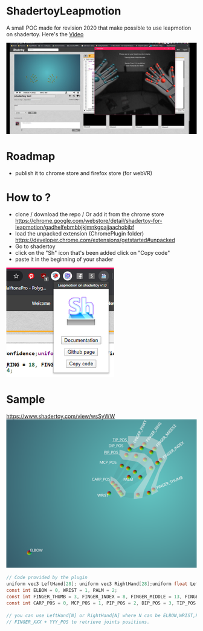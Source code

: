 # ShadertoyLeapmotion
A small POC made for revision 2020 that make possible to use leapmotion on shadertoy.
Here's the [Video](https://www.youtube.com/watch?v=9G-Jb9_HNrU)

![Screenshot](https://github.com/seb776/ShadertoyLeapmotion/raw/master/Images/ShaderleapScreenshot.PNG)


# Roadmap
- publish it to chrome store and firefox store (for webVR)

# How to ?
- clone / download the repo / Or add it from the chrome store https://chrome.google.com/webstore/detail/shadertoy-for-leapmotion/gadhelfebmbbjkjmnkgpajjaachobjbf
- load the unpacked extension (ChromePlugin folder) https://developer.chrome.com/extensions/getstarted#unpacked
- Go to shadertoy
- click on the "Sh" icon that's been added click on "Copy code"
- paste it in the beginning of your shader

![Screenshot](https://github.com/seb776/ShadertoyLeapmotion/raw/master/Images/ExtensionUI.PNG)

# Sample
https://www.shadertoy.com/view/wsSyWW
![Screenshot](https://github.com/seb776/ShadertoyLeapmotion/raw/master/Images/CaptureHandsSemantics.PNG)
```C
// Code provided by the plugin
uniform vec3 LeftHand[28]; uniform vec3 RightHand[28];uniform float LeftConfidence;uniform float RightConfidence;uniform float LeftAvailable; uniform float RightAvailable;
const int ELBOW = 0, WRIST = 1, PALM = 2;
const int FINGER_THUMB = 3, FINGER_INDEX = 8, FINGER_MIDDLE = 13, FINGER_RING = 18, FINGER_PINKY = 23;
const int CARP_POS = 0, MCP_POS = 1, PIP_POS = 2, DIP_POS = 3, TIP_POS = 4;

// you can use LeftHand[N] or RightHand[N] where N can be ELBOW,WRIST,PALM or
// FINGER_XXX + YYY_POS to retrieve joints positions.
```
